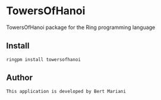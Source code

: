 # TowersOfHanoi

TowersOfHanoi package for the Ring programming language

## Install

	ringpm install towersofhanoi

## Author

	This application is developed by Bert Mariani